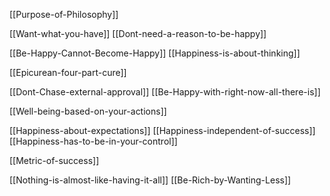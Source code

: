 
[[Purpose-of-Philosophy]]

[[Want-what-you-have]]
[[Dont-need-a-reason-to-be-happy]]

[[Be-Happy-Cannot-Become-Happy]]
[[Happiness-is-about-thinking]]

[[Epicurean-four-part-cure]]

[[Dont-Chase-external-approval]]
[[Be-Happy-with-right-now-all-there-is]]

[[Well-being-based-on-your-actions]]

[[Happiness-about-expectations]]
[[Happiness-independent-of-success]]
[[Happiness-has-to-be-in-your-control]]

[[Metric-of-success]]

[[Nothing-is-almost-like-having-it-all]]
[[Be-Rich-by-Wanting-Less]]



